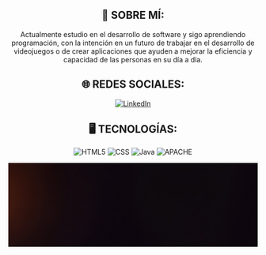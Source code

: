 <div align="center">
  
## 🗿 SOBRE MÍ:
Actualmente estudio en el desarrollo de software y sigo aprendiendo programación, con la intención en un futuro de trabajar en el desarrollo de videojuegos o de crear aplicaciones que ayuden a mejorar la eficiencia y capacidad de las personas en su día a día.
## 🌐 REDES SOCIALES:
[![LinkedIn](https://img.shields.io/badge/LinkedIn-%230077B5.svg?logo=linkedin&logoColor=white)](https://www.linkedin.com/in/toni-franc%C3%A9s-jord%C3%A1n-13b4732b5)
## 🖥️ TECNOLOGÍAS:
![HTML5](https://img.shields.io/badge/html5-%23E34F26.svg?style=flat&logo=html5&logoColor=white)
![CSS](https://img.shields.io/badge/css3-%231572B6.svg?style=flat&logo=css3&logoColor=white)
![Java](https://img.shields.io/badge/java-%23ED8B00.svg?style=flat&logo=openjdk&logoColor=white)
![APACHE](https://img.shields.io/badge/oracle-F80000?style=for-the-badge&logo=oracle&logoColor=white)

<img src="https://raw.githubusercontent.com/tonaka96/img/refs/heads/main/fff.jpg">
